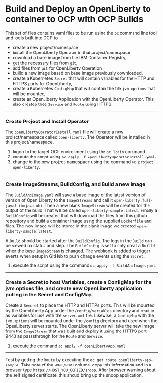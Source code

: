 # Build and Deploy an OpenLiberty to container to OCP with OCP Builds #

This set of files contains yaml files to be run using the `oc` command line tool and tools built into OCP to 
- create a new project/namespace
- install the OpenLiberty Operator in that project/namespace
- download a base image from the IBM Container Registry, 
- get the necessary files from `git`, 
- add files from `git` for OpenLiberty Operation
- builld a new image based on base image previously downloaded, 
- create a Kubernetes `Secret` that will contain variables for the HTTP and HTTPS ports for OpenLiberty,
- create a Kubernetes `ConfigMap` that will contain the file `jvm.options` that will be mounted,
- create an OpenLiberty Application with the OpenLiberty Operator.  This also creates thee `Service` and `Route` using HTTPS.
---
### Create Project and Install Operator ###

The `openLibertyOperatorInstall.yaml` file will create a new project/namespace called `open-liberty`.  The Operator will be installed in this project/namespace.

1. logon to the target OCP environment using the `oc login` command.
2. execute the script using `oc apply -f openLibertyOperatorInstall.yaml`.
3. change to the new project-namespace using the command `oc project open-liberty`.
---
### Create ImageStreams, BuildConfig, and Build a new image ###

The `BuildAndImage.yaml` will save a base image of the latest version of version of Open Liberty to the `ImageStreams` and call it `open-liberty:full-java8-ibmjava-ubi`.  Then a new blank `ImageStream` will be created for the output of the build.  That will be called `open-liberty-sample:latest`.  Finally a `BuildConfig` will be created that will download the files from this github repository and build a container image using the supplied `Dockerfile` and files.  The new image will be stored in the blank image we created `open-liberty-sample:latest`.

A `Build` should be started after the `BuildConfig`.  The logs in the `Build` can be viewed on status and step.  The `BuildConfig` is set to only creat a `Builld` when the base `ImageStream` is changed.  The webhook is added to trigger events when setup in GitHub to push change events using the `Secret`.

1. execute the script using the command `oc apply -f BuildAndImage.yaml`.
---
### Create a Secret to host Variables, create a ConfigMap for the jvm.options file, and create new OpenLiberty application pulling in the Secret and ConfigMap ###

Create a `Seecret` to place the HTTP and HTTPs ports.  This will be mounted by the OpenLiberty App under the `/config/variables` directory and read in as variables for use with the `server.xml` file.  Likewise, a `ConfigMap` with the `jvm.options` will be mounted under the `/config` directory and used when the OpenLiberty server starts.  The OpenLiberty server will take the new image from the `ImageStream` that was built and deploy it using the HTTPS port 9443 as passsthrough for the `Route` and `Service`.  

1. execute the command `oc apply -f openLibertyApp.yaml`.
---

Test by getting the `Route` by executing the `oc get route openliberty-app-sample`.  Take note of the `HOST/PORT` column.  copy this information and in a browser type `https://HOST_YOU_COPIED/snoop`.  After browser warning about the self signed certificate, this shoud bring up the snoop application.
  
